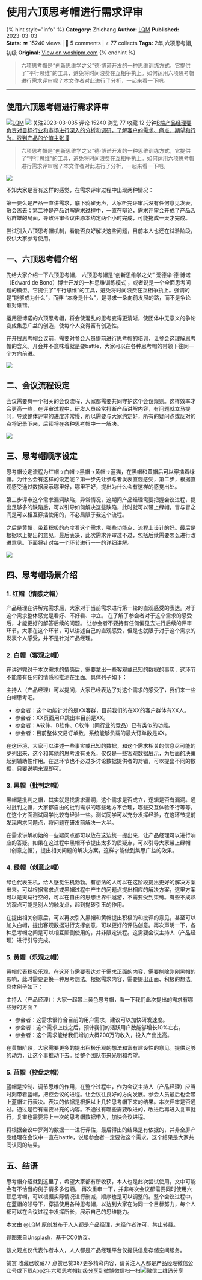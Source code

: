 # 使用六顶思考帽进行需求评审
{% hint style="info" %}
**Category:** Zhichang
**Author:** [LQM](https://www.woshipm.com/u/1025180)
**Published:** 2023-03-03  
**Stats:** 👁️ 15240 views | 💬 5 comments | ⭐ 77 collects
**Tags:** 2年,六项思考帽,初级
**Original:** [View on woshipm.com](https://www.woshipm.com/zhichang/5771065.html)
{% endhint %}
> 六项思考帽是“创新思维学之父”德·博诺开发的一种思维训练方式，它提供了“平行思维”的工具，避免将时间浪费在互相争执上。如何运用六项思考帽进行需求评审呢？本文作者对此进行了分析，一起来看一下吧。

---

## 使用六顶思考帽进行需求评审

[![](https://static.woshipm.com/view/2022120420133562305.jpg?imageView2/1/w/72/h/72/q/100)](https://www.woshipm.com/u/1025180)[LQM](https://www.woshipm.com/u/1025180) ![](https://static.woshipm.com/tag/1121_1@2x.png) 关注2023-03-035 评论 15240 浏览 77 收藏 12 分钟[B端产品经理要负责对目标行业和市场进行深入的分析和调研，了解客户的需求、痛点、期望和行为，找到产品的价值主张 🔗](https://ke.qidianla.com/courses/bcpm)

> 六项思考帽是“创新思维学之父”德·博诺开发的一种思维训练方式，它提供了“平行思维”的工具，避免将时间浪费在互相争执上。如何运用六项思考帽进行需求评审呢？本文作者对此进行了分析，一起来看一下吧。

![](https://image.woshipm.com/wp-files/2023/03/FPdfayycL8lwGVBakUey.png)

不知大家是否有这样的感觉，在需求评审过程中出现两种情况：

第一要么是产品一直讲需求，底下鸦雀无声，大家听完评审后没有任何意见发表，散会离去；第二种是产品讲解需求过程中，一直在辩论，需求评审会开成了产品舌战群雄的局面，导致评审会议由原本约定两个小时完成，可能拖成一天才完成。

尝试引入六顶思考帽机制，看能否良好解决这些问题，目前本人也还在试验阶段，仅供大家参考使用。

## 一、六顶思考帽介绍

先给大家介绍一下六顶思考帽， 六顶思考帽是“创新思维学之父” 爱德华·德·博诺 （Edward de Bono）博士开发的一种思维训练模式 ，或者说是一个全面思考问题的模型。它提供了“平行思维”的工具，避免将时间浪费在互相争执上。强调的是“能够成为什么”，而非 “本身是什么”，是寻求一条向前发展的路，而不是争论谁对谁错。

运用德博诺的六顶思考帽，将会使混乱的思考变得更清晰，使团体中无意义的争论变成集思广益的创造，使每个人变得富有创造性。

在开展思考帽会议前，需要对参会人员提前进行思考帽的培训，让参会这理解思考帽的含义。开会并不意味着就是要battle，大家可以在各种思考帽的带领下往同一个方向前进。

![](https://image.woshipm.com/wp-files/2023/03/loQcY5RvqOEg359Q7r92.png)

## 二、会议流程设定

会议需要有一个相关的会议流程，大家都需要共同守护这个会议规则。这样效率才会更高一些，在评审过程中，研发人员经常打断产品讲解内容，有问题就立马提问，导致整体评审的进度非常慢，所以需要与大家约定好，所有的疑问点或反对的点将记录下来，后续将在各种思考帽中一一解决。

![](https://image.woshipm.com/wp-files/2023/03/gZnJCNOkUNmFElisoXET.png)

## 三、思考帽顺序设定

思考帽设定流程为红帽->白帽->黑帽->黄帽->蓝猫，在黑帽和黄帽后可以穿插着绿帽。为什么会有这样的设定呢？第一步先让参与者发表直观感受，第二步，根据直观感受通过数据展示哪里好，哪里不好，提出为什么会有这样的感觉出处。

第三步评审这个需求漏洞缺陷，异常情况，这期间产品经理需要把握会议进程，提出足够多的缺陷后，可以引导如何解决这些缺陷，此时就可以带上绿帽，冒与冒之间是可以相互穿插使用的，不必局限于我这个流程。

之后是黄帽，带着积极的态度看这个需求，哪些功能点、流程上设计的好。最后是根据以上提出的意见，最后表决，此次需求评审过不过，包括后续需要怎么进行改进意见。下面将针对每一个环节进行一一的详细讲解。

![](https://image.woshipm.com/wp-files/2023/03/wyyaCARW685zKlvx7H5S.png)

## 四、思考帽场景介绍

### 1\. 红帽（情感之帽）

产品经理在讲解完需求后，大家对于当前需求进行第一轮的直观感受的表达。对于这个需求整体感觉是看好、不好看、中立。 在了解了参会者对于这个需求的感受后，才能更好的解答后续的问题。 让参会者不要持有任何偏见去进行后续的评审环节。大家在这个环节，可以讲述自己的直观感受，但是也就限于对于这个需求的发表个人感受，并不是针对产品经理。

### 2\. 白帽（客观之帽）

在讲述完对于本次需求的情感后，需要拿出一些客观或已知的数据的事实，这环节不能带有任何的情感和推测在里面。具体列子如下：

主持人（产品经理）可以提问，大家已经表达了对这个需求的感受了，我们来一些白帽思考吧。

*   参会者：这个功能针对的是XX客群，目前我们的在XX的客户群体有XX人。
*   参会者：XX页面用户跳出率目前是XX。
*   参会者：A软件、B软件、C软件（同行业的竞品）已有类似的功能。
*   参会者：目前整体交易订单数，系统能够负载的最大订单数是XX。

在这环境，大家可以讲述一些事实或已知的数据，和这个需求相关的信息尽可能的罗列出来，这个和其他的思考没有关系，仅仅是一些客观数据展示，为后面的决策起到辅助性作用。在这环节也不必过多讨论数据提供者的对错，可以提出不同的数据，只要说明来源即可。

### 3\. 黑帽（批判之帽）

黑帽是批判之帽，其实就是找需求漏洞，这个需求是否成立，逻辑是否有漏洞。通过批判之帽，大家都自由的批判需求的哪些地方不合理，哪些交互体验不行等等。在这个方面测试同学比较有经验一些。测试同学可以充分发挥经验，在这环节提前发现需求问题点，将问题在研发前解决一大半。

在需求讲解初始的一些疑问点都可以放在这边统一提出来，让产品经理可以进行响应的答疑。如果在这过程中黑帽环节提出太多的质疑点，可以引导大家带上绿帽（创意之帽），提出相关问题的解决方案，这样才能做到集思广益的效果。

### 4\. 绿帽（创意之帽）

绿色代表生机，给人感觉生机勃勃。有想法的人可以在这阶段提出更好的解决方案出来。可以根据需求点或黑帽过程中产生的问题点提出相应的解决方案，这里方案可以是天马行空的，可以在自由的思想世界中遨游，不需要受到束缚。有些不成熟的观点可能是别人的触发点，起到抛砖引玉的作用。

在提出相关创意后，可以再次引入黑帽和黄帽提出积极的和批评的意见，甚至可以加入白帽，提出客观数据进行支撑创意，可以更好的评估创意。再次声明一下，各种思考帽之间是可以相互颠倒使用的，并非限定流程。这需要会议主持人（产品经理）进行引导完成。

### 5\. 黄帽（乐观之帽）

黄帽代表积极乐观，在这环节需要表达对于需求正面的内容，需要刨除刚刚黑帽的影响，此时需要更换一种思考想法。根据需求内容，需要提出正面、积极的想法。具体例子如下：

主持人（产品经理）：大家一起带上黄色思考帽，看一下我们此次提出的需求有哪些好的方面？

*   参会者：这需求很符合目前的用户需求，建议可以加快研发速度。
*   参会者：这个需求上线之后，预计我们的活跃用户数能够增长10%左右。
*   参会者：这个需求能给我们增加大概200万的收入，投入产出比高。

在黄帽阶段，大家需要更多的提出积极乐观的想法和富有建设性的意见。提供足够的动力，让这个事推动下去。给整个团队带来光明和希望。

### 5\. 蓝帽（控盘之帽）

蓝帽是控制、调节思维的作用，在整个过程中，作为会议主持人（产品经理）应当时刻带着蓝帽，把控会议的进程。让会议往良好的方向发展。参会人员最后也会带上蓝帽进行表决。表决的依据是根据以上几轮思考帽下来的结果。本次评审是否通过。通过是否有需要补充的内容。不通过有哪些需要改进的，改进后再进入复审就行，复审也需要将上一次的思考帽数据带入，加快会议进程。

将根据会议中罗列的数据一一进行评估，最后得出的结果是有依据的，并非全屏产品经理在会议中一直在battle，说服参会者一定要做这个需求。这个结果是大家共同认同的结果。

## 五、结语

思考帽介绍就到这里了，希望大家都有所收获，本人也是此次尝试使用，文中可能会有不恰当的例子请多多包涵。 再次重申一下，并非每次会议都需要同时使用六顶思考帽，可以根据实际情况进行删减，顺序也是可以调整的。整个会议过程中，在蓝帽的领导下，穿插使用各种思考帽，以达到大家在为同一个目标努力，每个人都可以在会议过程中发挥所长，展示自己的思维能力。

本文由 @LQM 原创发布于人人都是产品经理，未经作者许可，禁止转载。

题图来自Unsplash，基于CC0协议。

该文观点仅代表作者本人，人人都是产品经理平台仅提供信息存储空间服务。

赞赏 收藏已收藏77 点赞已赞387更多精彩内容，请关注人人都是产品经理微信公众号或下载App[2年](https://www.woshipm.com/tag/2%e5%b9%b4)[六项思考帽](https://www.woshipm.com/tag/%e5%85%ad%e9%a1%b9%e6%80%9d%e8%80%83%e5%b8%bd)[初级](https://www.woshipm.com/tag/%e5%88%9d%e7%ba%a7)[分享到微博](https://service.weibo.com/share/share.php?appkey=2775287854&title=使用六顶思考帽进行需求评审&url=https://www.woshipm.com/zhichang/5771065.html&pic=https://image.woshipm.com/wp-files/2023/03/FPdfayycL8lwGVBakUey.png)微信扫一扫![微信二维码](https://api.pwmqr.com/qrcode/create/?url=https://www.woshipm.com/zhichang/5771065.html)分享